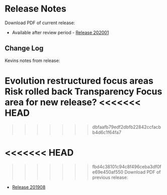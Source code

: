 # Release Notes

Download PDF of current release:
- Available after review period - [Release 202001]()




## Change Log

Kevins notes from release:

Evolution restructured focus areas
Risk rolled back Transparency Focus area for new release?
<<<<<<< HEAD
=======

>>>>>>> dbfaafb79edf2dbfb22842ccfacbb4d6c1f64fa7



<<<<<<< HEAD
=======

>>>>>>> fbd4c38101c94c8f496ceba3df0fe69e450af550
Download PDF of previous release:
- [Release 201908](https://chaoss.github.io/website/release/201908/CHAOSS-Metrics-Release-201908.pdf)
